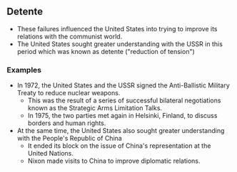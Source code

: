 ## Detente

- These failures influenced the United States into trying to improve its relations with the communist world.
- The United States sought greater understanding with the USSR in this period which was known as detente ("reduction of tension")

### Examples

- In 1972, the United States and the USSR signed the Anti-Ballistic Military Treaty to reduce nuclear weapons.
    * This was the result of a series of successful bilateral negotiations known as the Strategic Arms Limitation Talks.
    * In 1975, the two parties met again in Helsinki, Finland, to discuss borders and human rights.
- At the same time, the United States also sought greater understanding with the People's Republic of China
    * It ended its block on the issue of China's representation at the United Nations.
    * Nixon made visits to China to improve diplomatic relations.

